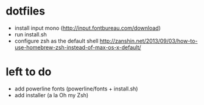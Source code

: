# dotfiles
- install input mono (http://input.fontbureau.com/download)
- run install.sh
- configure zsh as the default shell http://zanshin.net/2013/09/03/how-to-use-homebrew-zsh-instead-of-max-os-x-default/


# left to do
- add powerline fonts (powerline/fonts + install.sh)
- add installer (a la Oh my Zsh)
